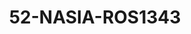 ---
title: 52-NASIA-ROS1343
image: /v1543919832/viterbo/52-NASIA-ROS1343.jpg
brand: rosa-clara
layout: vestito
---